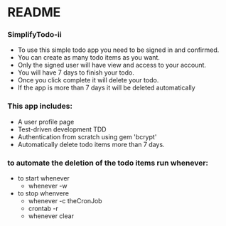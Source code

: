 # README

### SimplifyTodo-ii

  * To use this simple todo app you need to be signed in and confirmed.
  * You can create as many todo items as you want.
  * Only the signed user will have view and access to your account.
  * You will have 7 days to finish your todo.
  * Once you click complete it will delete your todo.
  * If the app is more than 7 days it will be deleted automatically

### This app includes:
  * A user profile page
  * Test-driven development TDD
  * Authentication from scratch using gem 'bcrypt'
  * Automatically delete todo items more than 7 days.

### to automate the deletion of the todo items run whenever:
  * to start whenever
    * whenever -w
  * to stop whenvere
    * whenever -c theCronJob
    * crontab -r    
    * whenever clear  
